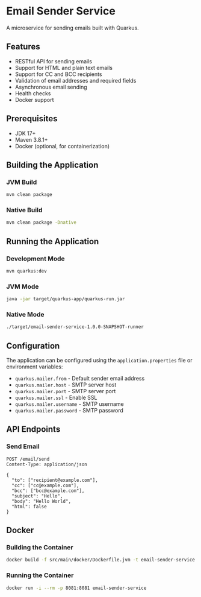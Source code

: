 # Email Sender Service

A microservice for sending emails built with Quarkus.

## Features

- RESTful API for sending emails
- Support for HTML and plain text emails
- Support for CC and BCC recipients
- Validation of email addresses and required fields
- Asynchronous email sending
- Health checks
- Docker support

## Prerequisites

- JDK 17+
- Maven 3.8.1+
- Docker (optional, for containerization)

## Building the Application

### JVM Build

```bash
mvn clean package
```

### Native Build

```bash
mvn clean package -Dnative
```

## Running the Application

### Development Mode

```bash
mvn quarkus:dev
```

### JVM Mode

```bash
java -jar target/quarkus-app/quarkus-run.jar
```

### Native Mode

```bash
./target/email-sender-service-1.0.0-SNAPSHOT-runner
```

## Configuration

The application can be configured using the `application.properties` file or environment variables:

- `quarkus.mailer.from` - Default sender email address
- `quarkus.mailer.host` - SMTP server host
- `quarkus.mailer.port` - SMTP server port
- `quarkus.mailer.ssl` - Enable SSL
- `quarkus.mailer.username` - SMTP username
- `quarkus.mailer.password` - SMTP password

## API Endpoints

### Send Email

```
POST /email/send
Content-Type: application/json

{
  "to": ["recipient@example.com"],
  "cc": ["cc@example.com"],
  "bcc": ["bcc@example.com"],
  "subject": "Hello",
  "body": "Hello World",
  "html": false
}
```

## Docker

### Building the Container

```bash
docker build -f src/main/docker/Dockerfile.jvm -t email-sender-service .
```

### Running the Container

```bash
docker run -i --rm -p 8081:8081 email-sender-service
```